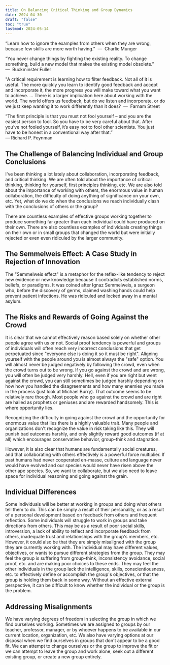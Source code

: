 ```yaml
---
title: On Balancing Critical Thinking and Group Dynamics
date: 2024-04-30
draft: "false"
toc: "true"
lastmod: 2024-05-14
---
```

“Learn how to ignore the examples from others when they are wrong, because few skills are more worth having.” 
—  Charlie Munger

“You never change things by fighting the existing reality. To change something, build a new model that makes the existing model obsolete.” 
—  Buckminster Fuller

"A critical requirement is learning how to filter feedback. Not all of it is useful. The more quickly you learn to identify good feedback and accept and incorporate it, the more progress you will make toward what you want to achieve. … There is a larger implication here about working with the world. The world offers us feedback, but do we listen and incorporate, or do we just keep wanting it to work differently than it does? 
—  Farnam Street

“The first principle is that you must not fool yourself – and you are the easiest person to fool. So you have to be very careful about that. After you’ve not fooled yourself, it’s easy not to fool other scientists. You just have to be honest in a conventional way after that.”    
— Richard P. Feynman
## The Challenge of Balancing Individual and Group Conclusions
I've been thinking a lot lately about collaboration, incorporating feedback, and critical thinking. We are often told about the importance of critical thinking, thinking for yourself, first principles thinking, etc. We are also told about the importance of working with others, the enormous value in human collaboration, the difficulty of doing anything of significance on your own, etc. Yet, what do we do when the conclusions we reach individually clash with the conclusions of others or the group?

There are countless examples of effective groups working together to produce something far greater than each individual could have produced on their own. There are also countless examples of individuals creating things on their own or in small groups that changed the world but were initially rejected or even even ridiculed by the larger community. 
## The Semmelweis Effect: A Case Study in Rejection of Innovation
The "Semmelweis effect" is a metaphor for the reflex-like tendency to reject new evidence or new knowledge because it contradicts established norms, beliefs, or paradigms. It was coined after Ignaz Semmelweis, a surgeon who, before the discovery of germs, claimed washing hands could help prevent patient infections. He was ridiculed and locked away in a mental asylum.
## The Risks and Rewards of Going Against the Crowd
It is clear that we cannot effectively reason based solely on whether other people agree with us or not. Social proof tendency is powerful and groups of individuals will often reach very incorrect conclusions that get perpetuated since "everyone else is doing it so it must be right". Aligning yourself with the people around you is almost always the "safe" option. You will almost never be judged negatively by following the crowd, even when the crowd turns out to be wrong. If you go against the crowd and are wrong, you will often be judged very harshly. Hell, even if you are right but went against the crowd, you can still sometimes be judged harshly depending on how how you handled the disagreements and how many enemies you made in the process (just look at Michael Burry). That outcome seems to be relatively rare though. Most people who go against the crowd and are right are hailed as prophets or geniuses and are rewarded handsomely. This is where opportunity lies.

Recognizing the difficulty in going against the crowd and the opportunity for enormous value that lies there is a highly valuable trait. Many people and organizations don't recognize the value in risk taking like this. They will punish bad outcomes harshly, and only slightly reward good outcomes (if at all) which encourages conservative behavior, group-think and stagnation.

However, it is also clear that humans are fundamentally social creatures, and that collaborating with others effectively is a powerful force multiplier. If past humans had never cooperated en-masse, culture and language never would have evolved and our species would never have risen above the other ape species. So, we want to collaborate, but we also need to leave space for individual reasoning and going against the grain. 
## Individual Differences
Some individuals will be better at working in groups and doing what others tell them to do. This can be simply a result of their personality, or as a result of a personal development based on feedback from others and frequent reflection. Some individuals will struggle to work in groups and take directions from others. This may be as a result of poor social skills, introversion, a lack of ability to reflect and incorporate feedback from others, inadequate trust and relationships with the group's members, etc. However, it could also be that they are simply misaligned with the group they are currently working with. The individual may have different values, objectives, or wants to pursue different strategies from the group. They may feel the group is suffering from group-think, inconsistency avoidance, social proof, etc. and are making poor choices to these ends. They may feel the other individuals in the group lack the intelligence, skills, conscientiousness, etc. to effectively define or accomplish the group's objectives, or that the group is holding them back in some way. Without an effective external perspective, it can be difficult to know whether the individual or the group is the problem.
## Addressing Misalignments
We have varying degrees of freedom in selecting the group in which we find ourselves working. Sometimes we are assigned to groups by our teacher, professor, manager, or by whoever happens to be available in our current location, organization, etc. We also have varying options at our disposal when we find ourselves in groups that don't appear to be a good fit. We can attempt to change ourselves or the group to improve the fit or we can attempt to leave the group and work alone, seek out a different existing group, or create a new group entirely.